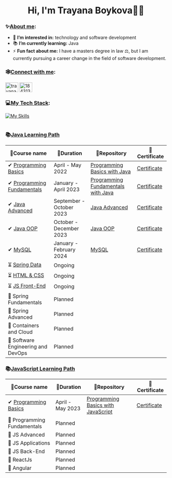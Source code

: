 <h1 align="center">Hi, I'm Trayana Boykova👩‍💻</h1>

<h3 align="left">✨<ins>About me</ins>:</h3>

- 🧩 **I’m interested in:** technology and software development 
- 📚 **I’m currently learning:** Java
- ⚡ **Fun fact about me:** I have a masters degree in law ⚖, but I am currently pursuing a career change in the field of software development.

<h3 align="left">🕸<ins>Connect with me</ins>:</h3>
<p align="left">
<a href="https://linkedin.com/in/trayana-boykova" target="_blank"><img align="center" src="https://raw.githubusercontent.com/rahuldkjain/github-profile-readme-generator/master/src/images/icons/Social/linked-in-alt.svg" alt="trayana-boykova" height="30" width="40" /></a>
<a href="https://stackoverflow.com/users/18431327" target="_blank"><img align="center" src="https://raw.githubusercontent.com/rahuldkjain/github-profile-readme-generator/master/src/images/icons/Social/stack-overflow.svg" alt="18431327" height="30" width="40" /></a>

<h3 align="left">💻<ins>My Tech Stack</ins>:</h3>

[![My Skills](https://skillicons.dev/icons?i=java,mysql,idea&theme=light)](https://skillicons.dev)

<h1 align="center"></h1>

### 📚[Java Learning Path](https://softuni.bg/curriculum)
| 🧾Course name | 📅Duration | 📁Repository | 📄Certificate |
|--------|----|----|----|
|✔ [Programming Basics](https://softuni.bg/trainings/3741/programming-basics-with-java-april-2022) | April - May 2022 | [Programming Basics with Java](https://github.com/trayanaboykova/Programming-Basics-Java) | [Certificate](https://softuni.bg/certificates/details/134595/710e8d86) |
|✔ [Programming Fundamentals](https://softuni.bg/trainings/3951/programming-fundamentals-with-java-january-2023) | January - April 2023 | [Programming Fundamentals with Java](https://github.com/trayanaboykova/Programming-Fundamentals-Java) | [Certificate](https://softuni.bg/certificates/details/167407/068cc5bc) |
|✔ [Java Advanced](https://softuni.bg/trainings/4225/java-advanced-september-2023) | September - October 2023 | [Java Advanced](https://github.com/trayanaboykova/Java-Advanced) | [Certificate](https://softuni.bg/certificates/details/188658/535a484a) |
|✔ [Java OOP](https://softuni.bg/trainings/4226/java-oop-oktober-2023) | October - December 2023 | [Java OOP](https://github.com/trayanaboykova/Java-OOP) | [Certificate](https://softuni.bg/certificates/details/200872/8f20f09f) |
|✔ [MySQL](https://softuni.bg/trainings/4365/mysql-january-2024) | January - February 2024 | [MySQL](https://github.com/trayanaboykova/MySQL) | [Certificate](https://softuni.bg/certificates/details/202966/64952c80) 
|⏳ [Spring Data](https://softuni.bg/trainings/4366/spring-data-february-2024)| Ongoing | |  |
|⏳ [HTML & CSS](https://softuni.bg/trainings/4361/html-and-css-january-2024)| Ongoing | | |
|⏳ [JS Front-End](https://softuni.bg/trainings/4362/js-front-end-february-2024)| Ongoing | |  |
|🔮 Spring Fundamentals | Planned | | |
|🔮 Spring Advanced | Planned | | |
|🔮 Containers and Cloud | Planned | | |
|🔮 Software Engineering and DevOps | Planned | | |

### 📚[JavaScript Learning Path](https://softuni.bg/curriculum)
| 🧾Course name | 📅Duration | 📁Repository | 📄Certificate |
|--------|----|----|----|
| ✔ [Programming Basics](https://softuni.bg/trainings/4001/programming-basics-with-javascript-march-2023) | April - May 2023 | [Programming Basics with JavaScript](https://github.com/trayanaboykova/Programming-Basics-JavaScript) | [Certificate](https://softuni.bg/certificates/details/170528/f8553fdd) |
|🔮 Programming Fundamentals | Planned | |  |
|🔮 JS Advanced | Planned | | |
|🔮 JS Applications | Planned | | |
|🔮 JS Back-End | Planned | | |
|🔮 ReactJs | Planned | | |
|🔮 Angular | Planned | | |

<!---
trayanaboykova/trayanaboykova is a ✨ special ✨ repository because its `README.md` (this file) appears on your GitHub profile.
You can click the Preview link to take a look at your changes.
--->
